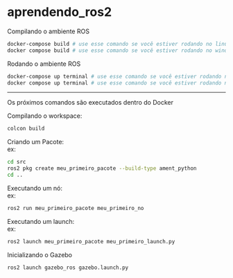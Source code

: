 # aprendendo_ros2

Compilando o ambiente ROS
```bash
docker-compose build # use esse comando se você estiver rodando no linux
docker compose build # use esse comando se você estiver rodando no windows
```

Rodando o ambiente ROS
```bash
docker-compose up terminal # use esse comando se você estiver rodando no linux
docker compose up terminal # use esse comando se você estiver rodando no windows
```
---
Os próximos comandos são executados dentro do Docker

Compilando o workspace:
```bash
colcon build
```

Criando um Pacote:<br>
ex:
```bash
cd src
ros2 pkg create meu_primeiro_pacote --build-type ament_python
cd ..

```

Executando um nó:<br>
ex:
```bash
ros2 run meu_primeiro_pacote meu_primeiro_no

```

Executando um launch:<br>
ex:
```bash
ros2 launch meu_primeiro_pacote meu_primeiro_launch.py

```

Inicializando o Gazebo
```bash
ros2 launch gazebo_ros gazebo.launch.py
```
